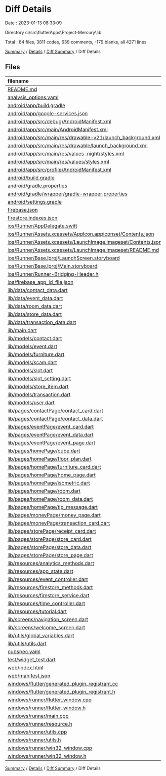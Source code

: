 # Diff Details

Date : 2023-01-13 08:33:09

Directory c:\\src\\flutterApps\\Project-Mercury\\lib

Total : 84 files,  3811 codes, 639 comments, -179 blanks, all 4271 lines

[Summary](results.md) / [Details](details.md) / [Diff Summary](diff.md) / Diff Details

## Files
| filename | language | code | comment | blank | total |
| :--- | :--- | ---: | ---: | ---: | ---: |
| [README.md](/README.md) | Markdown | -10 | 0 | -7 | -17 |
| [analysis_options.yaml](/analysis_options.yaml) | YAML | -3 | -23 | -4 | -30 |
| [android/app/build.gradle](/android/app/build.gradle) | Groovy | -54 | -3 | -13 | -70 |
| [android/app/google-services.json](/android/app/google-services.json) | JSON | -46 | 0 | 0 | -46 |
| [android/app/src/debug/AndroidManifest.xml](/android/app/src/debug/AndroidManifest.xml) | XML | -4 | -3 | -1 | -8 |
| [android/app/src/main/AndroidManifest.xml](/android/app/src/main/AndroidManifest.xml) | XML | -28 | -6 | -1 | -35 |
| [android/app/src/main/res/drawable-v21/launch_background.xml](/android/app/src/main/res/drawable-v21/launch_background.xml) | XML | -4 | -7 | -2 | -13 |
| [android/app/src/main/res/drawable/launch_background.xml](/android/app/src/main/res/drawable/launch_background.xml) | XML | -4 | -7 | -2 | -13 |
| [android/app/src/main/res/values-night/styles.xml](/android/app/src/main/res/values-night/styles.xml) | XML | -9 | -9 | -1 | -19 |
| [android/app/src/main/res/values/styles.xml](/android/app/src/main/res/values/styles.xml) | XML | -9 | -9 | -1 | -19 |
| [android/app/src/profile/AndroidManifest.xml](/android/app/src/profile/AndroidManifest.xml) | XML | -4 | -3 | -1 | -8 |
| [android/build.gradle](/android/build.gradle) | Groovy | -28 | 0 | -5 | -33 |
| [android/gradle.properties](/android/gradle.properties) | Properties | -3 | 0 | -1 | -4 |
| [android/gradle/wrapper/gradle-wrapper.properties](/android/gradle/wrapper/gradle-wrapper.properties) | Properties | -5 | -1 | -1 | -7 |
| [android/settings.gradle](/android/settings.gradle) | Groovy | -8 | 0 | -4 | -12 |
| [firebase.json](/firebase.json) | JSON | -6 | 0 | -1 | -7 |
| [firestore.indexes.json](/firestore.indexes.json) | JSON | -4 | 0 | -1 | -5 |
| [ios/Runner/AppDelegate.swift](/ios/Runner/AppDelegate.swift) | Swift | -12 | 0 | -2 | -14 |
| [ios/Runner/Assets.xcassets/AppIcon.appiconset/Contents.json](/ios/Runner/Assets.xcassets/AppIcon.appiconset/Contents.json) | JSON | -122 | 0 | -1 | -123 |
| [ios/Runner/Assets.xcassets/LaunchImage.imageset/Contents.json](/ios/Runner/Assets.xcassets/LaunchImage.imageset/Contents.json) | JSON | -23 | 0 | -1 | -24 |
| [ios/Runner/Assets.xcassets/LaunchImage.imageset/README.md](/ios/Runner/Assets.xcassets/LaunchImage.imageset/README.md) | Markdown | -3 | 0 | -2 | -5 |
| [ios/Runner/Base.lproj/LaunchScreen.storyboard](/ios/Runner/Base.lproj/LaunchScreen.storyboard) | XML | -36 | -1 | -1 | -38 |
| [ios/Runner/Base.lproj/Main.storyboard](/ios/Runner/Base.lproj/Main.storyboard) | XML | -25 | -1 | -1 | -27 |
| [ios/Runner/Runner-Bridging-Header.h](/ios/Runner/Runner-Bridging-Header.h) | C++ | -1 | 0 | -1 | -2 |
| [ios/firebase_app_id_file.json](/ios/firebase_app_id_file.json) | JSON | -7 | 0 | 0 | -7 |
| [lib/data/contact_data.dart](/lib/data/contact_data.dart) | Dart | 374 | 0 | 5 | 379 |
| [lib/data/event_data.dart](/lib/data/event_data.dart) | Dart | 819 | 0 | 3 | 822 |
| [lib/data/room_data.dart](/lib/data/room_data.dart) | Dart | 2,449 | 100 | 9 | 2,558 |
| [lib/data/store_data.dart](/lib/data/store_data.dart) | Dart | 1,045 | 587 | 2 | 1,634 |
| [lib/data/transaction_data.dart](/lib/data/transaction_data.dart) | Dart | 277 | 1 | 3 | 281 |
| [lib/main.dart](/lib/main.dart) | Dart | 0 | 2 | 0 | 2 |
| [lib/models/contact.dart](/lib/models/contact.dart) | Dart | 9 | 0 | 1 | 10 |
| [lib/models/event.dart](/lib/models/event.dart) | Dart | 71 | 0 | 3 | 74 |
| [lib/models/furniture.dart](/lib/models/furniture.dart) | Dart | 69 | 6 | 11 | 86 |
| [lib/models/scam.dart](/lib/models/scam.dart) | Dart | -18 | 0 | -1 | -19 |
| [lib/models/slot.dart](/lib/models/slot.dart) | Dart | -3 | 0 | 0 | -3 |
| [lib/models/slot_setting.dart](/lib/models/slot_setting.dart) | Dart | 21 | 0 | 2 | 23 |
| [lib/models/store_item.dart](/lib/models/store_item.dart) | Dart | 29 | 0 | 1 | 30 |
| [lib/models/transaction.dart](/lib/models/transaction.dart) | Dart | 33 | 0 | 1 | 34 |
| [lib/models/user.dart](/lib/models/user.dart) | Dart | 38 | 0 | 2 | 40 |
| [lib/pages/contactPage/contact_card.dart](/lib/pages/contactPage/contact_card.dart) | Dart | -20 | 0 | 1 | -19 |
| [lib/pages/contactPage/contact_data.dart](/lib/pages/contactPage/contact_data.dart) | Dart | -58 | 0 | -4 | -62 |
| [lib/pages/eventPage/event_card.dart](/lib/pages/eventPage/event_card.dart) | Dart | 208 | 2 | 1 | 211 |
| [lib/pages/eventPage/event_data.dart](/lib/pages/eventPage/event_data.dart) | Dart | -113 | -2 | -2 | -117 |
| [lib/pages/eventPage/event_page.dart](/lib/pages/eventPage/event_page.dart) | Dart | 11 | 0 | 0 | 11 |
| [lib/pages/homePage/cube.dart](/lib/pages/homePage/cube.dart) | Dart | -127 | -9 | -15 | -151 |
| [lib/pages/homePage/floor_plan.dart](/lib/pages/homePage/floor_plan.dart) | Dart | 23 | 4 | 7 | 34 |
| [lib/pages/homePage/furniture_card.dart](/lib/pages/homePage/furniture_card.dart) | Dart | -9 | 0 | 0 | -9 |
| [lib/pages/homePage/home_page.dart](/lib/pages/homePage/home_page.dart) | Dart | -49 | 2 | 1 | -46 |
| [lib/pages/homePage/isometric.dart](/lib/pages/homePage/isometric.dart) | Dart | 2 | 0 | 0 | 2 |
| [lib/pages/homePage/room.dart](/lib/pages/homePage/room.dart) | Dart | 166 | 75 | 12 | 253 |
| [lib/pages/homePage/room_data.dart](/lib/pages/homePage/room_data.dart) | Dart | -551 | -2 | -7 | -560 |
| [lib/pages/homePage/tip_message.dart](/lib/pages/homePage/tip_message.dart) | Dart | 79 | 0 | 2 | 81 |
| [lib/pages/moneyPage/money_page.dart](/lib/pages/moneyPage/money_page.dart) | Dart | 2 | 0 | 0 | 2 |
| [lib/pages/moneyPage/transaction_card.dart](/lib/pages/moneyPage/transaction_card.dart) | Dart | 2 | 2 | -1 | 3 |
| [lib/pages/storePage/receipt_card.dart](/lib/pages/storePage/receipt_card.dart) | Dart | 15 | 0 | 0 | 15 |
| [lib/pages/storePage/store_card.dart](/lib/pages/storePage/store_card.dart) | Dart | 23 | 84 | 0 | 107 |
| [lib/pages/storePage/store_data.dart](/lib/pages/storePage/store_data.dart) | Dart | -273 | 0 | -2 | -275 |
| [lib/pages/storePage/store_page.dart](/lib/pages/storePage/store_page.dart) | Dart | 128 | 0 | 1 | 129 |
| [lib/resources/analytics_methods.dart](/lib/resources/analytics_methods.dart) | Dart | 8 | 0 | 1 | 9 |
| [lib/resources/app_state.dart](/lib/resources/app_state.dart) | Dart | 230 | 17 | 28 | 275 |
| [lib/resources/event_controller.dart](/lib/resources/event_controller.dart) | Dart | -372 | -7 | -31 | -410 |
| [lib/resources/firestore_methods.dart](/lib/resources/firestore_methods.dart) | Dart | 102 | 1 | -6 | 97 |
| [lib/resources/firestore_service.dart](/lib/resources/firestore_service.dart) | Dart | 25 | 0 | 1 | 26 |
| [lib/resources/time_controller.dart](/lib/resources/time_controller.dart) | Dart | -8 | -1 | -1 | -10 |
| [lib/resources/tutorial.dart](/lib/resources/tutorial.dart) | Dart | -1 | 0 | 0 | -1 |
| [lib/screens/navigation_screen.dart](/lib/screens/navigation_screen.dart) | Dart | 1 | 1 | 0 | 2 |
| [lib/screens/welcome_screen.dart](/lib/screens/welcome_screen.dart) | Dart | 8 | 0 | 0 | 8 |
| [lib/utils/global_variables.dart](/lib/utils/global_variables.dart) | Dart | -2 | -1 | -2 | -5 |
| [lib/utils/utils.dart](/lib/utils/utils.dart) | Dart | 182 | 7 | 4 | 193 |
| [pubspec.yaml](/pubspec.yaml) | YAML | -37 | -49 | -8 | -94 |
| [test/widget_test.dart](/test/widget_test.dart) | Dart | -14 | -10 | -7 | -31 |
| [web/index.html](/web/index.html) | HTML | -80 | -18 | -7 | -105 |
| [web/manifest.json](/web/manifest.json) | JSON | -35 | 0 | -1 | -36 |
| [windows/flutter/generated_plugin_registrant.cc](/windows/flutter/generated_plugin_registrant.cc) | C++ | -9 | -4 | -5 | -18 |
| [windows/flutter/generated_plugin_registrant.h](/windows/flutter/generated_plugin_registrant.h) | C++ | -5 | -5 | -6 | -16 |
| [windows/runner/flutter_window.cpp](/windows/runner/flutter_window.cpp) | C++ | -45 | -4 | -13 | -62 |
| [windows/runner/flutter_window.h](/windows/runner/flutter_window.h) | C++ | -20 | -5 | -9 | -34 |
| [windows/runner/main.cpp](/windows/runner/main.cpp) | C++ | -30 | -4 | -10 | -44 |
| [windows/runner/resource.h](/windows/runner/resource.h) | C++ | -9 | -6 | -2 | -17 |
| [windows/runner/utils.cpp](/windows/runner/utils.cpp) | C++ | -53 | -2 | -10 | -65 |
| [windows/runner/utils.h](/windows/runner/utils.h) | C++ | -8 | -6 | -6 | -20 |
| [windows/runner/win32_window.cpp](/windows/runner/win32_window.cpp) | C++ | -183 | -15 | -48 | -246 |
| [windows/runner/win32_window.h](/windows/runner/win32_window.h) | C++ | -48 | -29 | -22 | -99 |

[Summary](results.md) / [Details](details.md) / [Diff Summary](diff.md) / Diff Details